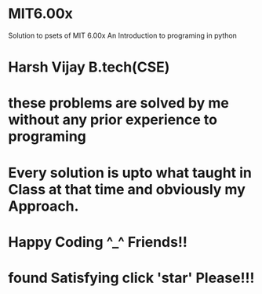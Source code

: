 # MIT6.00x
Solution to psets of MIT 6.00x An Introduction to programing in python 
# Harsh Vijay B.tech(CSE)
# these problems are solved by me without any prior experience to programing
# Every solution is upto what taught in Class at that time and obviously my Approach.
# Happy Coding ^_^ Friends!!
# found Satisfying click 'star' Please!!!
